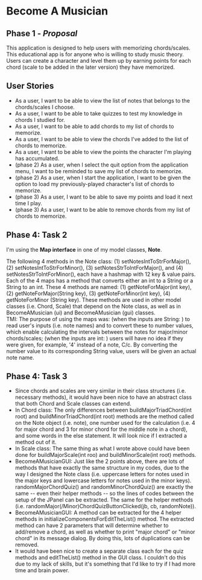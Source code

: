 # Become A Musician

## Phase 1 - *Proposal*

This application is designed to help users with memorizing chords/scales. This educational app is
for anyone who is willing to study music theory. Users can create a character and level them up by earning points for
each chord (scale to be added in the later version) they have memorized.


## User Stories

- As a user, I want to be able to view the list of notes that belongs to the chords/scales I choose.
- As a user, I want to be able to take quizzes to test my knowledge in chords I studied for.
- As a user, I want to be able to add chords to my list of chords to memorize.
- As a user, I want to be able to view the chords I've added to the list of chords to memorize.
- As a user, I want to be able to view the points the character I'm playing has accumulated.
- (phase 2) As a user, when I select the quit option from the application menu, I want to be reminded to save my list of
chords to memorize.
- (phase 2) As a user, when I start the application, I want to be given the option to load my previously-played 
character's list of chords to memorize.
- (phase 3) As a user, I want to be able to save my points and load it next time I play.
- (phase 3) As a user, I want to be able to remove chords from my list of chords to memorize.


## Phase 4: Task 2

I'm using the **Map interface** in one of my model classes, **Note**.

The following 4 methods in the Note class: (1) setNotesIntToStrForMajor(), (2) setNotesIntToStrForMinor(), 
(3) setNotesStrToIntForMajor(), and (4) setNotesStrToIntForMinor(), each have a hashmap with 12 key & value pairs. 
Each of the 4 maps has a method that converts either an int to a String or a String to an int. These 4 methods are 
named: (1) getNoteForMajor(int key), (2) getNoteForMajor(String key), (3) getNoteForMinor(int key), (4) getNoteForMinor
(String key). These methods are used in other model classes (i.e. Chord, Scale) that depend on the Note class, as well 
as in BecomeAMusician (ui) and BecomeAMusician (gui) classes.  
TMI: The purpose of using the maps was: (when the inputs are String: ) to read user's inputs (i.e. note names) and to 
convert these to number values, which enable calculating the intervals between the notes for major/minor chords/scales; 
(when the inputs are int: ) users will have no idea if they were given, for example, '4' instead of a note, C/c. 
By converting the number value to its corresponding String value, users will be given an actual note name.


## Phase 4: Task 3

- Since chords and scales are very similar in their class structures (i.e. necessary methods), it would have been nice 
to have an abstract class that both Chord and Scale classes can extend.
- In Chord class: The only differences between buildMajorTriadChord(int root) and buildMinorTriadChord(int root) methods
 are the method called on the Note object (i.e. note), one number used for the calculation (i.e. 4 for major chord and 3
  for minor chord for the middle note in a chord), and some words in the else statement. It will look nice if I 
  extracted a method out of it.
- In Scale class: The same thing as what I wrote above could have been done for buildMajorScale(int roo) and 
buildMinorScale(int root) methods.
- BecomeAMusicianGUI: Just like the 2 points above, there are lots of methods that have exactly the same structure 
in my codes, due to the way I designed the Note class (i.e. uppercase letters for notes used in the major keys and 
lowercase letters for notes used in the minor keys). randomMajorChordQuiz() and randomMinorChordQuiz() are exactly the 
same -- even their helper methods -- so the lines of codes between the setup of the JPanel can be extracted. The same 
for the helper methods (i.e. randomMajor(/Minor)ChordQuizButtonClicked(jb, cb, randomNote)).
- BecomeAMusicianGUI: A method can be extracted for the 4 helper methods in initializeComponentsForEditTheList() method.
 The extracted method can have 2 parameters that will determine whether to add/remove a chord, as well as whether to 
 print "major chord" or "minor chord" in its message dialog. By doing this, lots of duplications can be removed.
- It would have been nice to create a separate class each for the quiz methods and editTheList() method in the GUI 
class. I couldn't do this due to my lack of skills, but it's something that I'd like to try if I had more time and 
brain power.